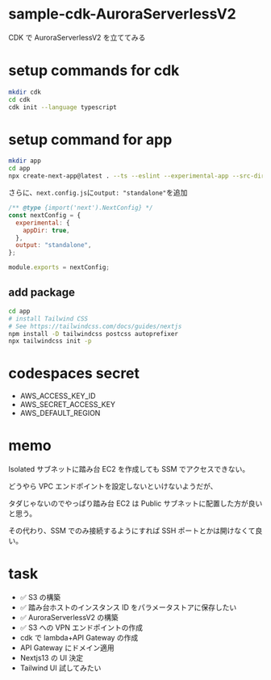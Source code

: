 # sample-cdk-AuroraServerlessV2

CDK で AuroraServerlessV2 を立ててみる

# setup commands for cdk

```sh
mkdir cdk
cd cdk
cdk init --language typescript
```

# setup command for app

```sh
mkdir app
cd app
npx create-next-app@latest . --ts --eslint --experimental-app --src-dir --use-npm --import-alias "@/*"

```

さらに、`next.config.js`に`output: "standalone"`を追加

```js
/** @type {import('next').NextConfig} */
const nextConfig = {
  experimental: {
    appDir: true,
  },
  output: "standalone",
};

module.exports = nextConfig;
```

## add package

```sh
cd app
# install Tailwind CSS
# See https://tailwindcss.com/docs/guides/nextjs
npm install -D tailwindcss postcss autoprefixer
npx tailwindcss init -p
```

# codespaces secret

- AWS_ACCESS_KEY_ID
- AWS_SECRET_ACCESS_KEY
- AWS_DEFAULT_REGION

# memo

Isolated サブネットに踏み台 EC2 を作成しても SSM でアクセスできない。

どうやら VPC エンドポイントを設定しないといけないようだが、

タダじゃないのでやっぱり踏み台 EC2 は Public サブネットに配置した方が良いと思う。

その代わり、SSM でのみ接続するようにすれば SSH ポートとかは開けなくて良い。

# task

- ✅ S3 の構築
- ✅ 踏み台ホストのインスタンス ID をパラメータストアに保存したい
- ✅ AuroraServerlessV2 の構築
- ✅ S3 への VPN エンドポイントの作成
- cdk で lambda+API Gateway の作成
- API Gateway にドメイン適用
- Nextjs13 の UI 決定
- Tailwind UI 試してみたい
